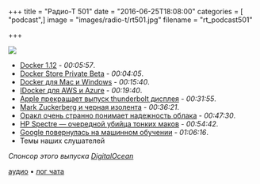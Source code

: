 +++
title = "Радио-Т 501"
date = "2016-06-25T18:08:00"
categories = [ "podcast",]
image = "images/radio-t/rt501.jpg"
filename = "rt_podcast501"

+++

![](https://radio-t.com/images/radio-t/rt501.jpg)

- [Docker 1.12](https://blog.docker.com/2016/06/docker-1-12-built-in-orchestration/) - *00:05:57*.
- [Docker Store Private Beta](https://blog.docker.com/2016/06/docker-store/) - *00:04:05*.
- [Docker для Mac и Windows](https://blog.docker.com/2016/06/docker-mac-windows-public-beta/) - *00:15:40*.
- [IDocker для AWS и Azure](https://blog.docker.com/2016/06/azure-aws-beta/) - *00:19:40*.
- [Apple прекращает выпуск thunderbolt дисплея](http://thenextweb.com/apple/2016/06/24/apple-letting-thunderbolt-display-die/) - *00:31:55*.
- [Mark Zuckerberg и черная изолента](http://thenextweb.com/facebook/2016/06/21/mark-zuckerberg-defeats-hackers-piece-tape/) - *00:36:21*.
- [Оракл очень странно понимает надежность облака](http://fortune.com/2016/06/24/oracle-cloud-maintenance/) - *00:47:30*.
- [HP Spectre — очередной убийца тонких маков](http://mashable.com/2016/06/23/hp-spectre-review/) - *00:54:42*.
- [Google повернулась на машинном обучении](https://backchannel.com/how-google-is-remaking-itself-as-a-machine-learning-first-company-ada63defcb70) - *01:06:16*.
- Темы наших слушателей

_Спонсор этого выпуска [DigitalOcean](https://do.co/radiot)_

[аудио](https://cdn.radio-t.com/rt_podcast501.mp3) • [лог чата](http://chat.radio-t.com/logs/radio-t-501.html)
<audio src="https://cdn.radio-t.com/rt_podcast501.mp3" preload="none"></audio>
